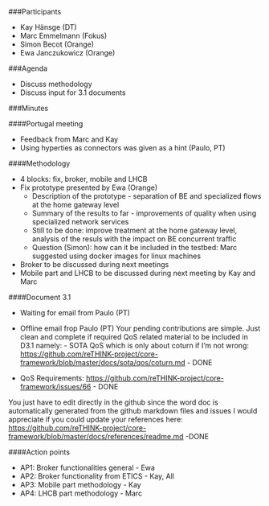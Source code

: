 ###Participants
* Kay Hänsge (DT)
* Marc Emmelmann (Fokus)
* Simon Becot (Orange)
* Ewa Janczukowicz (Orange)

###Agenda
* Discuss methodology
* Discuss input for 3.1 documents

###Minutes

####Portugal meeting
- Feedback from Marc and Kay
- Using hyperties as connectors was given as a hint (Paulo, PT)

####Methodology
- 4 blocks: fix, broker, mobile and LHCB
- Fix prototype presented by Ewa (Orange)
    * Description of the prototype - separation of BE and specialized flows at the home gateway level
    * Summary of the results to far - improvements of quality when using specialized network services
    * Still to be done: improve treatment at the home gateway level, analysis of the resuls with the impact on BE concurrent traffic
    * Question (Simon): how can it be included in the testbed: Marc suggested using docker images for linux machines
- Broker to be discussed during next meetings
- Mobile part and LHCB to be discussed during next meeting by Kay and Marc

####Document 3.1
- Waiting for email from Paulo (PT)

- Offline email frop Paulo (PT) Your pending contributions are simple. Just clean and complete if required QoS related material to be included in D3.1 namely: -	SOTA QoS which is only about coturn if I’m not wrong: https://github.com/reTHINK-project/core-framework/blob/master/docs/sota/qos/coturn.md  - DONE
-	QoS Requirements: https://github.com/reTHINK-project/core-framework/issues/66 - DONE

You just have to edit directly in the github since the word doc is automatically generated from the github markdown files and issues
I would appreciate if you could update your references here:
https://github.com/reTHINK-project/core-framework/blob/master/docs/references/readme.md -DONE


####Action points
* AP1: Broker functionalities general - Ewa
* AP2: Broker functionality from ETICS - Kay, All
* AP3: Mobile part methodology - Kay
* AP4: LHCB part methodology - Marc
